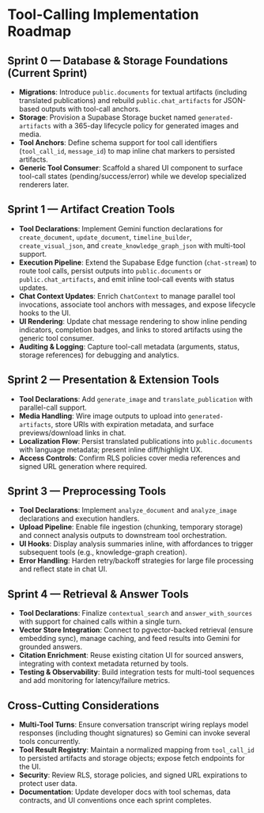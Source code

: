 # Tool-Calling Implementation Roadmap

## Sprint 0 — Database & Storage Foundations (Current Sprint)

- **Migrations**: Introduce `public.documents` for textual artifacts (including translated publications) and rebuild `public.chat_artifacts` for JSON-based outputs with tool-call anchors.
- **Storage**: Provision a Supabase Storage bucket named `generated-artifacts` with a 365-day lifecycle policy for generated images and media.
- **Tool Anchors**: Define schema support for tool call identifiers (`tool_call_id`, `message_id`) to map inline chat markers to persisted artifacts.
- **Generic Tool Consumer**: Scaffold a shared UI component to surface tool-call states (pending/success/error) while we develop specialized renderers later.

## Sprint 1 — Artifact Creation Tools

- **Tool Declarations**: Implement Gemini function declarations for `create_document`, `update_document`, `timeline_builder`, `create_visual_json`, and `create_knowledge_graph_json` with multi-tool support.
- **Execution Pipeline**: Extend the Supabase Edge function (`chat-stream`) to route tool calls, persist outputs into `public.documents` or `public.chat_artifacts`, and emit inline tool-call events with status updates.
- **Chat Context Updates**: Enrich `ChatContext` to manage parallel tool invocations, associate tool anchors with messages, and expose lifecycle hooks to the UI.
- **UI Rendering**: Update chat message rendering to show inline pending indicators, completion badges, and links to stored artifacts using the generic tool consumer.
- **Auditing & Logging**: Capture tool-call metadata (arguments, status, storage references) for debugging and analytics.

## Sprint 2 — Presentation & Extension Tools

- **Tool Declarations**: Add `generate_image` and `translate_publication` with parallel-call support.
- **Media Handling**: Wire image outputs to upload into `generated-artifacts`, store URIs with expiration metadata, and surface previews/download links in chat.
- **Localization Flow**: Persist translated publications into `public.documents` with language metadata; present inline diff/highlight UX.
- **Access Controls**: Confirm RLS policies cover media references and signed URL generation where required.

## Sprint 3 — Preprocessing Tools

- **Tool Declarations**: Implement `analyze_document` and `analyze_image` declarations and execution handlers.
- **Upload Pipeline**: Enable file ingestion (chunking, temporary storage) and connect analysis outputs to downstream tool orchestration.
- **UI Hooks**: Display analysis summaries inline, with affordances to trigger subsequent tools (e.g., knowledge-graph creation).
- **Error Handling**: Harden retry/backoff strategies for large file processing and reflect state in chat UI.

## Sprint 4 — Retrieval & Answer Tools

- **Tool Declarations**: Finalize `contextual_search` and `answer_with_sources` with support for chained calls within a single turn.
- **Vector Store Integration**: Connect to pgvector-backed retrieval (ensure embedding sync), manage caching, and feed results into Gemini for grounded answers.
- **Citation Enrichment**: Reuse existing citation UI for sourced answers, integrating with context metadata returned by tools.
- **Testing & Observability**: Build integration tests for multi-tool sequences and add monitoring for latency/failure metrics.

## Cross-Cutting Considerations

- **Multi-Tool Turns**: Ensure conversation transcript wiring replays model responses (including thought signatures) so Gemini can invoke several tools concurrently.
- **Tool Result Registry**: Maintain a normalized mapping from `tool_call_id` to persisted artifacts and storage objects; expose fetch endpoints for the UI.
- **Security**: Review RLS, storage policies, and signed URL expirations to protect user data.
- **Documentation**: Update developer docs with tool schemas, data contracts, and UI conventions once each sprint completes.

